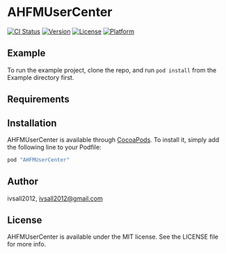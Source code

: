 # AHFMUserCenter

[![CI Status](http://img.shields.io/travis/ivsall2012/AHFMUserCenter.svg?style=flat)](https://travis-ci.org/ivsall2012/AHFMUserCenter)
[![Version](https://img.shields.io/cocoapods/v/AHFMUserCenter.svg?style=flat)](http://cocoapods.org/pods/AHFMUserCenter)
[![License](https://img.shields.io/cocoapods/l/AHFMUserCenter.svg?style=flat)](http://cocoapods.org/pods/AHFMUserCenter)
[![Platform](https://img.shields.io/cocoapods/p/AHFMUserCenter.svg?style=flat)](http://cocoapods.org/pods/AHFMUserCenter)

## Example

To run the example project, clone the repo, and run `pod install` from the Example directory first.

## Requirements

## Installation

AHFMUserCenter is available through [CocoaPods](http://cocoapods.org). To install
it, simply add the following line to your Podfile:

```ruby
pod "AHFMUserCenter"
```

## Author

ivsall2012, ivsall2012@gmail.com

## License

AHFMUserCenter is available under the MIT license. See the LICENSE file for more info.
